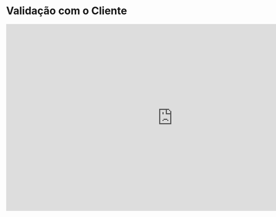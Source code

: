 # Validação com o Cliente

<iframe width="901" height="507" src="https://youtu.be/0AMsCzBc_Jw" title="Vídeo da validação com o cliente Unidade 3 Requisitos" frameborder="0" allow="accelerometer; autoplay; clipboard-write; encrypted-media; gyroscope; picture-in-picture" allowfullscreen></iframe>
